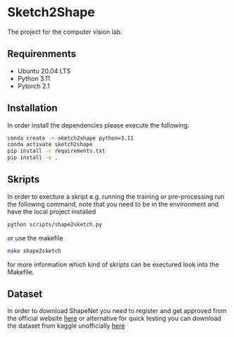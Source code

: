 # Sketch2Shape

The project for the computer vision lab.

## Requirenments

- Ubuntu 20.04 LTS
- Python 3.11
- Pytorch 2.1

## Installation

In order install the dependencies please execute the following.

```bash
conda create -n sketch2shape python=3.11
conda activate sketch2shape
pip install -r requirements.txt
pip install -e .
```

## Skripts

In order to execture a skript e.g. running the training or pre-processing run the following command, note that
you need to be in the environment and have the local project installed

```bash
python scripts/shape2sketch.py
```

or use the makefile

```bash
make shape2sketch
```

for more information which kind of skripts can be exectured look into the Makefile.

## Dataset

In order to download ShapeNet you need to register and get approved from the official website [here](https://shapenet.org/)
or alternative for quick testing you can download the dataset from kaggle unofficially [here](https://www.kaggle.com/datasets/jeremy26/shapenet-core/)
